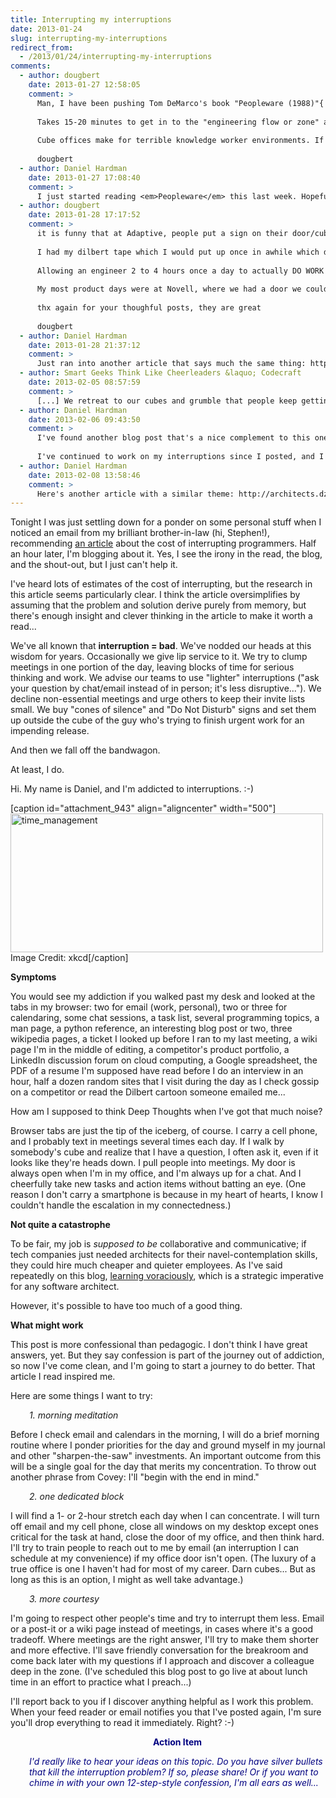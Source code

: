 ```yaml
---
title: Interrupting my interruptions
date: 2013-01-24
slug: interrupting-my-interruptions
redirect_from:
  - /2013/01/24/interrupting-my-interruptions
comments:
  - author: dougbert
    date: 2013-01-27 12:58:05
    comment: >
      Man, I have been pushing Tom DeMarco's book "Peopleware (1988)"{ for over 15years. He describes how to maximize knowledge workers (and programmers are the ultimate in knowledge workers) during their creative periods. Result:  Allow them time to ramp up and time to do their work - KEEP INTERRUPTIONS at bay.
      
      Takes 15-20 minutes to get in to the "engineering flow or zone" and any interruptions will lose that zone - any interruptions: phone, email, boss, co-worker, etc.  Solution: PRIVATE offices, quiet work areas, LESS real time communication work areas (send an email). Most "I got to have this info now from Joe" is false, send an email request for joe to answer when he wants to.
      
      Cube offices make for terrible knowledge worker environments. If people say: I get more done before 7AM and after 5PM, that is an indictment for a bad work environment for a knowledge worker. That is why I rather come in at 10-11AM and work to 7-9PM (I am a empty nester though).
      
      dougbert
  - author: Daniel Hardman
    date: 2013-01-27 17:08:40
    comment: >
      I just started reading <em>Peopleware</em> this last week. Hopefully this reinforces my resolve. My first couple days of new habits have been a mixed bag. I've interrupted others less, and I've tried to be more focused myself, but I'm still averaging an interruption every 5 or 10 minutes, it seems...
  - author: dougbert
    date: 2013-01-28 17:17:52
    comment: >
      it is funny that at Adaptive, people put a sign on their door/cube that says to the effect: Don't bug ME!
      
      I had my dilbert tape which I would put up once in awhile which did the same thing
      
      Allowing an engineer 2 to 4 hours once a day to actually DO WORK in creation/support etc, without interruption (and people honor those CLOSED doors/cubs), much could be done
      
      My most product days were at Novell, where we had a door we could close. I usually left it 6 inches ajar, which allowed others to peek in to see if I would accept them. A small amount of time, I would close the door and program like a devil - LOVED those times
      
      thx again for your thoughful posts, they are great
      
      dougbert
  - author: Daniel Hardman
    date: 2013-01-28 21:37:12
    comment: >
      Just ran into another article that says much the same thing: http://blogs.hbr.org/schwartz/2012/03/the-magic-of-doing-one-thing-a.html
  - author: Smart Geeks Think Like Cheerleaders &laquo; Codecraft
    date: 2013-02-05 08:57:59
    comment: >
      [...] We retreat to our cubes and grumble that people keep getting in the way of us getting work done, but we don’t get serious enough about managing everybody’s interruptions wisely. [...]
  - author: Daniel Hardman
    date: 2013-02-06 09:43:50
    comment: >
      I've found another blog post that's a nice complement to this one: http://www.rachellegardner.com/2013/02/be-the-gatekeeper-of-your-mind/.
      
      I've continued to work on my interruptions since I posted, and I can report some fair success on all aspects of my 3-part plan. But I'm not yet at the point where I've entrenched new and better habits...
  - author: Daniel Hardman
    date: 2013-02-08 13:58:46
    comment: >
      Here's another article with a similar theme: http://architects.dzone.com/articles/four-hours-concentration
---
```

Tonight I was just settling down for a ponder on some personal stuff when I noticed an email from my brilliant brother-in-law (hi, Stephen!), recommending <a href="http://blog.ninlabs.com/2013/01/programmer-interrupted/" target="_blank">an article</a> about the cost of interrupting programmers. Half an hour later, I'm blogging about it. Yes, I see the irony in the read, the blog, and the shout-out, but I just can't help it.

I've heard lots of estimates of the cost of interrupting, but the research in this article seems particularly clear. I think the article oversimplifies by assuming that the problem and solution derive purely from memory, but there's enough insight and clever thinking in the article to make it worth a read...

We've all known that <strong>interruption = bad</strong>. We've nodded our heads at this wisdom for years. Occasionally we give lip service to it. We try to clump meetings in one portion of the day, leaving blocks of time for serious thinking and work. We advise our teams to use "lighter" interruptions ("ask your question by chat/email instead of in person; it's less disruptive..."). We decline non-essential meetings and urge others to keep their invite lists small. We buy "cones of silence" and "Do Not Disturb" signs and set them up outside the cube of the guy who's trying to finish urgent work for an impending release.

And then we fall off the bandwagon.

At least, I do.

Hi. My name is Daniel, and I'm addicted to interruptions. :-)

[caption id="attachment_943" align="aligncenter" width="500"]<a href="http://xkcd.com/874/"><img class="size-large wp-image-943" alt="time_management" src="http://codecraft.co/wp-content/uploads/2013/01/time_management.png?w=500" width="500" height="222" /></a> Image Credit: xkcd[/caption]

<strong>Symptoms</strong>

You would see my addiction if you walked past my desk and looked at the tabs in my browser: two for email (work, personal), two or three for calendaring, some chat sessions, a task list, several programming topics, a man page, a python reference, an interesting blog post or two, three wikipedia pages, a ticket I looked up before I ran to my last meeting, a wiki page I'm in the middle of editing, a competitor's product portfolio, a LinkedIn discussion forum on cloud computing, a Google spreadsheet, the PDF of a resume I'm supposed have read before I do an interview in an hour, half a dozen random sites that I visit during the day as I check gossip on a competitor or read the Dilbert cartoon someone emailed me...

How am I supposed to think Deep Thoughts when I've got that much noise?

<!--more-->Browser tabs are just the tip of the iceberg, of course. I carry a cell phone, and I probably text in meetings several times each day. If I walk by somebody's cube and realize that I have a question, I often ask it, even if it looks like they're heads down. I pull people into meetings. My door is always open when I'm in my office, and I'm always up for a chat. And I cheerfully take new tasks and action items without batting an eye. (One reason I don't carry a smartphone is because in my heart of hearts, I know I couldn't handle the escalation in my connectedness.)

<strong>Not quite a catastrophe</strong>

To be fair, my job is <em>supposed to be</em> collaborative and communicative; if tech companies just needed architects for their navel-contemplation skills, they could hire much cheaper and quieter employees. As I've said repeatedly on this blog, <a title="Why People Are Part of A Software Architecture" href="julie-jones-learn-voraciously.md" target="_blank">learning voraciously</a>, which is a strategic imperative for any software architect.

However, it's possible to have too much of a good thing.

<strong>What might work</strong>

This post is more confessional than pedagogic. I don't think I have great answers, yet. But they say confession is part of the journey out of addiction, so now I've come clean, and I'm going to start a journey to do better. That article I read inspired me.

Here are some things I want to try:
<p style="padding-left:30px;"><em>1. morning meditation</em></p>
Before I check email and calendars in the morning, I will do a brief morning routine where I ponder priorities for the day and ground myself in my journal and other "sharpen-the-saw" investments. An important outcome from this will be a single goal for the day that merits my concentration. To throw out another phrase from Covey: I'll "begin with the end in mind."
<p style="padding-left:30px;"><em>2. one dedicated block</em></p>
I will find a 1- or 2-hour stretch each day when I can concentrate. I will turn off email and my cell phone, close all windows on my desktop except ones critical for the task at hand, close the door of my office, and then think hard. I'll try to train people to reach out to me by email (an interruption I can schedule at my convenience) if my office door isn't open. (The luxury of a true office is one I haven't had for most of my career. Darn cubes... But as long as this is an option, I might as well take advantage.)
<p style="padding-left:30px;"><em>3. more courtesy</em></p>
I'm going to respect other people's time and try to interrupt them less. Email or a post-it or a wiki page instead of meetings, in cases where it's a good tradeoff. Where meetings are the right answer, I'll try to make them shorter and more effective. I'll save friendly conversation for the breakroom and come back later with my questions if I approach and discover a colleague deep in the zone. (I've scheduled this blog post to go live at about lunch time in an effort to practice what I preach...)

I'll report back to you if I discover anything helpful as I work this problem. When your feed reader or email notifies you that I've posted again, I'm sure you'll drop everything to read it immediately. Right? :-)
<p style="padding-left:30px;text-align:center;"><strong><span style="color:#000080;">Action Item</span></strong></p>
<p style="padding-left:30px;"><em><span style="color:#000080;">I'd really like to hear your ideas on this topic. Do you have silver bullets that kill the interruption problem? If so, please share! Or if you want to chime in with your own 12-step-style confession, I'm all ears as well...</span></em></p>
